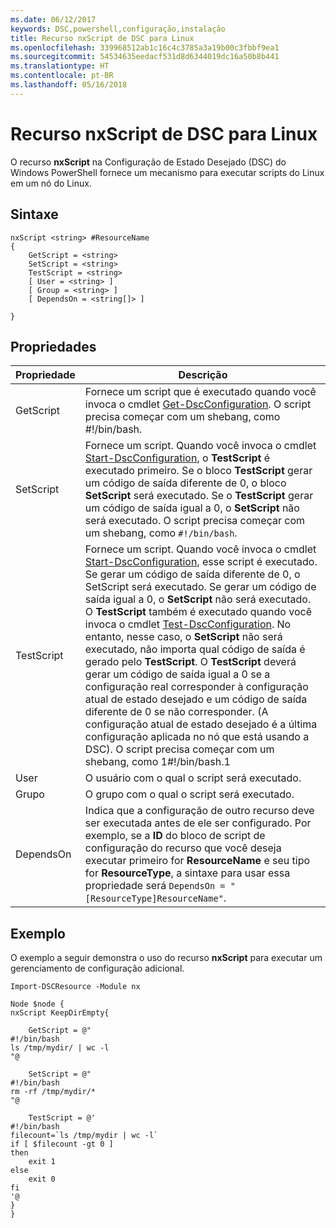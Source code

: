 ```yaml
---
ms.date: 06/12/2017
keywords: DSC,powershell,configuração,instalação
title: Recurso nxScript de DSC para Linux
ms.openlocfilehash: 339968512ab1c16c4c3785a3a19b00c3fbbf9ea1
ms.sourcegitcommit: 54534635eedacf531d8d6344019dc16a50b8b441
ms.translationtype: HT
ms.contentlocale: pt-BR
ms.lasthandoff: 05/16/2018
---
```

# <a name="dsc-for-linux-nxscript-resource"></a>Recurso nxScript de DSC para Linux

O recurso **nxScript** na Configuração de Estado Desejado (DSC) do Windows PowerShell fornece um mecanismo para executar scripts do Linux em um nó do Linux.

## <a name="syntax"></a>Sintaxe

```
nxScript <string> #ResourceName
{
    GetScript = <string>
    SetScript = <string>
    TestScript = <string>
    [ User = <string> ]
    [ Group = <string> ]
    [ DependsOn = <string[]> ]

}
```

## <a name="properties"></a>Propriedades

|  Propriedade |  Descrição |
|---|---|
| GetScript| Fornece um script que é executado quando você invoca o cmdlet [Get-DscConfiguration](https://technet.microsoft.com/en-us/library/dn521625.aspx). O script precisa começar com um shebang, como #!/bin/bash.|
| SetScript| Fornece um script. Quando você invoca o cmdlet [Start-DscConfiguration](https://technet.microsoft.com/en-us/library/dn521623.aspx), o **TestScript** é executado primeiro. Se o bloco **TestScript** gerar um código de saída diferente de 0, o bloco **SetScript** será executado. Se o **TestScript** gerar um código de saída igual a 0, o **SetScript** não será executado. O script precisa começar com um shebang, como `#!/bin/bash`.|
| TestScript| Fornece um script. Quando você invoca o cmdlet [Start-DscConfiguration](https://technet.microsoft.com/en-us/library/dn521623.aspx), esse script é executado. Se gerar um código de saída diferente de 0, o SetScript será executado. Se gerar um código de saída igual a 0, o **SetScript** não será executado. O **TestScript** também é executado quando você invoca o cmdlet [Test-DscConfiguration](https://technet.microsoft.com/en-us/library/dn407382.aspx). No entanto, nesse caso, o **SetScript** não será executado, não importa qual código de saída é gerado pelo **TestScript**. O **TestScript** deverá gerar um código de saída igual a 0 se a configuração real corresponder à configuração atual de estado desejado e um código de saída diferente de 0 se não corresponder. (A configuração atual de estado desejado é a última configuração aplicada no nó que está usando a DSC). O script precisa começar com um shebang, como 1#!/bin/bash.1|
| User| O usuário com o qual o script será executado.|
| Grupo| O grupo com o qual o script será executado.|
| DependsOn | Indica que a configuração de outro recurso deve ser executada antes de ele ser configurado. Por exemplo, se a **ID** do bloco de script de configuração do recurso que você deseja executar primeiro for **ResourceName** e seu tipo for **ResourceType**, a sintaxe para usar essa propriedade será `DependsOn = "[ResourceType]ResourceName"`.|

## <a name="example"></a>Exemplo

O exemplo a seguir demonstra o uso do recurso **nxScript** para executar um gerenciamento de configuração adicional.

```
Import-DSCResource -Module nx

Node $node {
nxScript KeepDirEmpty{

    GetScript = @"
#!/bin/bash
ls /tmp/mydir/ | wc -l
"@

    SetScript = @"
#!/bin/bash
rm -rf /tmp/mydir/*
"@

    TestScript = @'
#!/bin/bash
filecount=`ls /tmp/mydir | wc -l`
if [ $filecount -gt 0 ]
then
    exit 1
else
    exit 0
fi
'@
}
}
```
